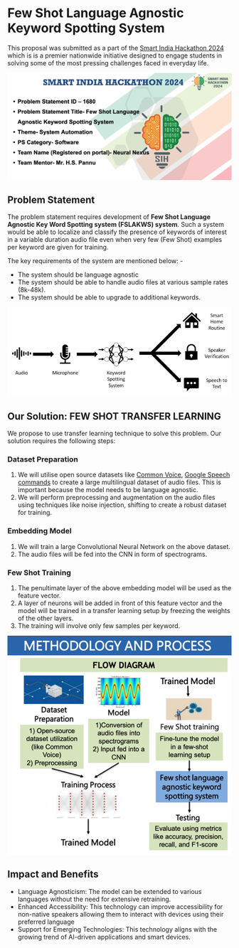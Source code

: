 # Few Shot Language Agnostic Keyword Spotting System
This proposal was submitted as a part of the [Smart India Hackathon 2024](https://www.sih.gov.in/) which is is a premier nationwide initiative designed to engage students in solving some of the most pressing challenges faced in everyday life.

![SIH Main Slide](img/main_slide.png)

## Problem Statement
The problem statement requires development of **Few Shot Language Agnostic Key Word Spotting system (FSLAKWS) system**. 
Such a system would be able to localize and classify the presence of keywords of interest in a variable duration audio file even when very few (Few Shot) examples per keyword are given for training. 

The key requirements of the system are mentioned below: - 
* The system should be language agnostic 
* The system should be able to handle audio files at various sample rates (8k-48k). 
* The system should be able to upgrade to additional keywords.

![KWS Basic](img/kws_basic.png)

## Our Solution: FEW SHOT TRANSFER LEARNING
We propose to use transfer learning technique to solve this problem. Our solution requires the following steps:

### Dataset Preparation
1. We will utilise open source datasets like [Common Voice](https://commonvoice.mozilla.org/en/datasets), [Google Speech commands](https://huggingface.co/datasets/google/speech_commands) to create a large multilingual dataset of audio files. This is important because the model needs to be language agnostic.  
2. We will perform preprocessing and augmentation on the audio files using techniques like noise injection, shifting to create a robust dataset for training.

### Embedding Model
1. We will train a large Convolutional Neural Network on the above dataset.
2. The audio files will be fed into the CNN in form of spectrograms.

### Few Shot Training
1. The penultimate layer of the above embedding model will be used as the feature vector.
2. A layer of neurons will be added in front of this feature vector and the model will be trained in a transfer learning setup by freezing the weights of the other layers.
3. The training will involve only few samples per keyword.

![](img/methodology.png)

## Impact and Benefits
* Language Agnosticism: The model can be extended to various languages without the need for extensive retraining.
* Enhanced Accessibility: This technology can improve accessibility for non-native speakers allowing them to interact with devices using their preferred language
* Support for Emerging Technologies: This technology aligns with the growing trend of AI-driven applications and smart devices. 